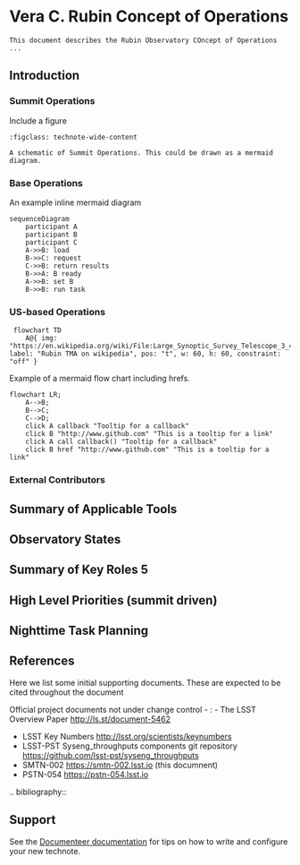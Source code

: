 # Vera C. Rubin Concept of Operations

```{abstract}
This document describes the Rubin Observatory COncept of Operations ...
```

## Introduction

### Summit Operations

Include a figure
```{figure} figures/summit_operations.png
:figclass: technote-wide-content

A schematic of Summit Operations. This could be drawn as a mermaid diagram.
```
### Base Operations

An example inline mermaid diagram
```mermaid
sequenceDiagram
    participant A
    participant B
    participant C
    A->>B: load
    B->>C: request
    C->>B: return results
    B->>A: B ready
    A->>B: set B
    B->>B: run task 
```


### US-based Operations

```mermaid
 flowchart TD
    A@{ img: "https://en.wikipedia.org/wiki/File:Large_Synoptic_Survey_Telescope_3_4_render_2013.png", label: "Rubin TMA on wikipedia", pos: "t", w: 60, h: 60, constraint: "off" }
```

Example of a mermaid flow chart including hrefs.
```mermaid
flowchart LR;
    A-->B;
    B-->C;
    C-->D;
    click A callback "Tooltip for a callback"
    click B "http://www.github.com" "This is a tooltip for a link"
    click A call callback() "Tooltip for a callback"
    click B href "http://www.github.com" "This is a tooltip for a link"
```

### External Contributors

## Summary of Applicable Tools

## Observatory States

## Summary of Key Roles	5

## High Level Priorities (summit driven)

## Nighttime Task Planning

## References
Here we list some initial supporting documents.
These are expected to be cited throughout the document

Official project documents not under change control -
: - The LSST Overview Paper <http://ls.st/document-5462>
  - LSST Key Numbers <http://lsst.org/scientists/keynumbers>
  - LSST-PST Syseng_throughputs components git repository  <https://github.com/lsst-pst/syseng_throughputs>
  - SMTN-002 <https://smtn-002.lsst.io>  (this documnent)
  - PSTN-054 <https://pstn-054.lsst.io>

.. bibliography::

## Support

See the [Documenteer documentation](https://documenteer.lsst.io/technotes/index.html) for tips on how to write and configure your new technote.
